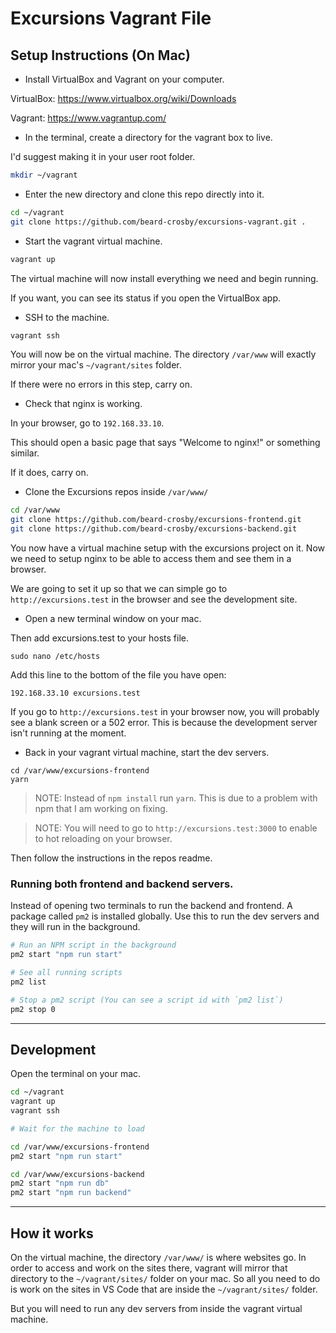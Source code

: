 # Excursions Vagrant File

## Setup Instructions (On Mac)
- Install VirtualBox and Vagrant on your computer.

VirtualBox: https://www.virtualbox.org/wiki/Downloads

Vagrant: https://www.vagrantup.com/

- In the terminal, create a directory for the vagrant box to live.

I'd suggest making it in your user root folder.

```sh
mkdir ~/vagrant
```

- Enter the new directory and clone this repo directly into it.

```sh
cd ~/vagrant
git clone https://github.com/beard-crosby/excursions-vagrant.git .
```

- Start the vagrant virtual machine.

```bash
vagrant up
```

The virtual machine will now install everything we need and begin running.

If you want, you can see its status if you open the VirtualBox app.

- SSH to the machine.

```sh
vagrant ssh
```

You will now be on the virtual machine. The directory `/var/www` will exactly mirror your mac's `~/vagrant/sites` folder.

If there were no errors in this step, carry on.

- Check that nginx is working.

In your browser, go to `192.168.33.10`.

This should open a basic page that says "Welcome to nginx!" or something similar.

If it does, carry on.

- Clone the Excursions repos inside `/var/www/`

```sh
cd /var/www
git clone https://github.com/beard-crosby/excursions-frontend.git
git clone https://github.com/beard-crosby/excursions-backend.git
```

You now have a virtual machine setup with the excursions project on it. Now we need to setup nginx to be able to access them and see them in a browser.

We are going to set it up so that we can simple go to `http://excursions.test` in the browser and see the development site.

- Open a new terminal window on your mac.

Then add excursions.test to your hosts file.

```
sudo nano /etc/hosts
```

Add this line to the bottom of the file you have open:
```
192.168.33.10 excursions.test
```

If you go to `http://excursions.test` in your browser now, you will probably see a blank screen or a 502 error. This is because the development server isn't running at the moment.

- Back in your vagrant virtual machine, start the dev servers.

```
cd /var/www/excursions-frontend
yarn
```

> NOTE: Instead of `npm install` run `yarn`. This is due to a problem with npm that I am working on fixing.

> NOTE: You will need to go to `http://excursions.test:3000` to enable to hot reloading on your browser.

Then follow the instructions in the repos readme.

### Running both frontend and backend servers.
Instead of opening two terminals to run the backend and frontend. A package called `pm2` is installed globally. Use this to run the dev servers and they will run in the background.

```sh
# Run an NPM script in the background
pm2 start "npm run start"

# See all running scripts
pm2 list

# Stop a pm2 script (You can see a script id with `pm2 list`)
pm2 stop 0
```

---

## Development

Open the terminal on your mac.

```sh
cd ~/vagrant
vagrant up
vagrant ssh

# Wait for the machine to load

cd /var/www/excursions-frontend
pm2 start "npm run start"

cd /var/www/excursions-backend
pm2 start "npm run db"
pm2 start "npm run backend"
```

---

## How it works

On the virtual machine, the directory `/var/www/` is where websites go. In order to access and work on the sites there, vagrant will mirror that directory to the `~/vagrant/sites/` folder on your mac. So all you need to do is work on the sites in VS Code that are inside the `~/vagrant/sites/` folder.

But you will need to run any dev servers from inside the vagrant virtual machine.
